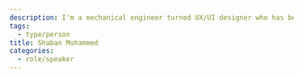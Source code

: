 ```yaml
---
description: I'm a mechanical engineer turned UX/UI designer who has been working in the industry for over five years, currently based in Toronto.
tags:
  - type/person
title: Shaban Mohammed
categories:
  - role/speaker
---
```

